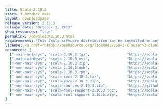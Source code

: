 ```yaml
---
title: Scala 2.10.3
start: 1 October 2013
layout: downloadpage
release_version: 2.10.3
release_date: "October 1, 2013"
show_resources: "true"
permalink: /download/2.10.3.html
requirements: "This Scala software distribution can be installed on any Unix-like or Windows system. It requires the Java runtime version 1.6 or later, which can be downloaded <a href='http://www.java.com/'>here</a>."
license: <a href="https://opensource.org/licenses/BSD-3-Clause">3-clause BSD license</a>
resources: [
  ["-main-unixsys", "scala-2.10.3.tgz",                 "https://scala-lang.org/files/archive/scala-2.10.3.tgz",                           "Mac OS X, Unix, Cygwin",     "20 MB"],
  ["-main-windows", "scala-2.10.3.msi",                 "https://scala-lang.org/files/archive/scala-2.10.3.msi",                           "Windows (msi installer)",    "60 MB"],
  ["-non-main-sys", "scala-2.10.3.zip",                 "https://scala-lang.org/files/archive/scala-2.10.3.zip",                           "Windows",                    "29 MB"],
  ["-non-main-sys", "scala-2.10.3.deb",                 "https://scala-lang.org/files/archive/scala-2.10.3.deb",                           "Debian",                    "25 MB"],
  ["-non-main-sys", "scala-2.10.3.rpm",                 "https://scala-lang.org/files/archive/scala-2.10.3.rpm",                           "RPM package",               "25 MB"],
  ["-non-main-sys", "scala-docs-2.10.3.txz",            "https://scala-lang.org/files/archive/scala-docs-2.10.3.txz",                      "API docs",                   "4 MB"],
  ["-non-main-sys", "scala-docs-2.10.3.zip",            "https://scala-lang.org/files/archive/scala-docs-2.10.3.zip",                      "API docs",                   "33 MB"],
  ["-non-main-sys", "scala-sources-2.10.3.zip",         "https://github.com/scala/scala/archive/v2.10.3.tar.gz",     "sources",                    ""],
  ["-non-main-sys", "scala-tool-support-2.10.3.tgz",    "https://scala-lang.org/files/archive/scala-tool-support-2.10.3.tgz",              "Scala Tool Support (tgz)",   "25 KB"],
  ["-non-main-sys", "scala-tool-support-2.10.3.zip",    "https://scala-lang.org/files/archive/scala-tool-support-2.10.3.zip",              "Scala Tool Support (zip)",   "46 KB"]
]
---
```


